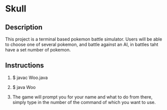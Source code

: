 # Skull


## Description
   This project is a terminal based pokemon battle simulator. Users will be able to choose one of several pokemon, and battle against an AI, in battles taht have a set number of pokemon.

## Instructions

   1) $ javac Woo.java

   2) $ java Woo

   3) The game will prompt you for your name and what to do from there, simply type in the number of the command of which you want to use.